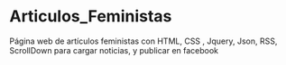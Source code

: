# Articulos_Feministas
Página web de artículos feministas con HTML, CSS , Jquery, Json, RSS, ScrollDown para cargar noticias, y publicar en facebook
